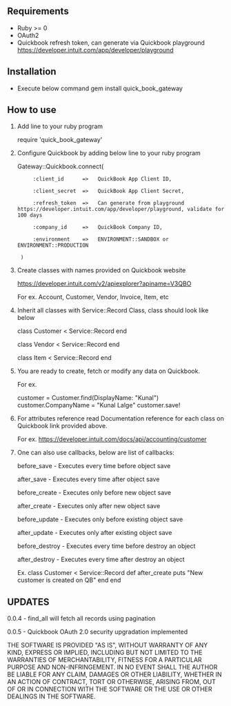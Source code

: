 ## Requirements

* Ruby >= 0
* OAuth2
* Quickbook refresh token, can generate via Quickbook playground https://developer.intuit.com/app/developer/playground 


## Installation

* Execute below command 
    gem install quick_book_gateway

## How to use

1.  Add line to your ruby program

    require 'quick_book_gateway'


2. Configure Quickbook by adding below line to your ruby program

    Gateway::Quickbook.connect(

            :client_id      =>   QuickBook App Client ID,

            :client_secret  =>   QuickBook App Client Secret,

            :refresh_token  =>   Can generate from playground https://developer.intuit.com/app/developer/playground, validate for 100 days

            :company_id     =>   QuickBook Company ID,

            :environment    =>   ENVIRONMENT::SANDBOX or ENVIRONMENT::PRODUCTION
            
        )

3.  Create classes with names provided on Quickbook website 

    https://developer.intuit.com/v2/apiexplorer?apiname=V3QBO

    For ex. Account, Customer, Vendor, Invoice, Item, etc


4. Inherit all classes with Service::Record Class, class should look like below

    class Customer < Service::Record
    end

    class Vendor < Service::Record
    end

    class Item < Service::Record
    end

5.  You are ready to create, fetch or modify any data on Quickbook.
    
    For ex.

    customer = Customer.find(DisplayName: "Kunal")
    customer.CompanyName = "Kunal Lalge"
    customer.save!

6.  For attributes reference read Documentation reference for each class on Quickbook link provided above.

    For ex. https://developer.intuit.com/docs/api/accounting/customer
  
7.  One can also use callbacks, below are list of callbacks:

    
    before_save         -   Executes every time before object save

    after_save          -   Executes every time after object save

    before_create       -   Executes only before new object save

    after_create        -   Executes only after new object save

    before_update       -   Executes only before existing object save

    after_update        -   Executes only after existing object save

    before_destroy      -   Executes every time before destroy an object

    after_destroy       -   Executes every time after destroy an object

    Ex. 
        class Customer < Service::Record
            def after_create
                puts "New customer is created on QB"
            end
        end


## UPDATES

0.0.4   - find_all will fetch all records using pagination

0.0.5   - Quickbook OAuth 2.0 security upgradation implemented


THE SOFTWARE IS PROVIDED "AS IS", WITHOUT WARRANTY OF ANY KIND, EXPRESS OR
IMPLIED, INCLUDING BUT NOT LIMITED TO THE WARRANTIES OF MERCHANTABILITY,
FITNESS FOR A PARTICULAR PURPOSE AND NON-INFRINGEMENT. IN NO EVENT SHALL THE
AUTHOR BE LIABLE FOR ANY CLAIM, DAMAGES OR OTHER LIABILITY, WHETHER IN AN 
ACTION OF CONTRACT, TORT OR OTHERWISE, ARISING FROM, OUT OF OR IN CONNECTION 
WITH THE SOFTWARE OR THE USE OR OTHER DEALINGS IN THE SOFTWARE.